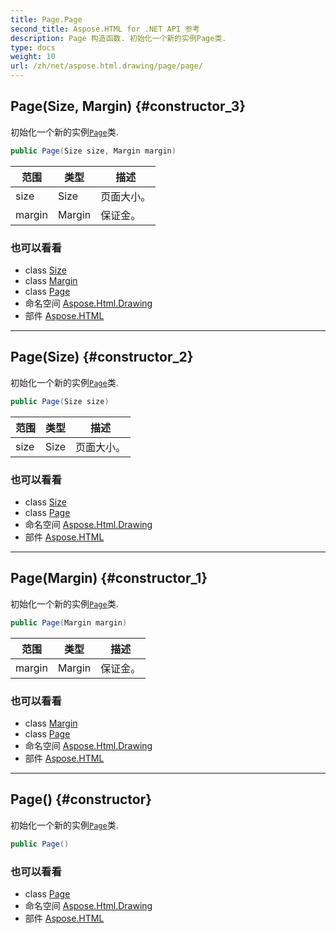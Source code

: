 ```yaml
---
title: Page.Page
second_title: Aspose.HTML for .NET API 参考
description: Page 构造函数. 初始化一个新的实例Page类.
type: docs
weight: 10
url: /zh/net/aspose.html.drawing/page/page/
---
```

## Page(Size, Margin) {#constructor_3}

初始化一个新的实例[`Page`](../)类.

```csharp
public Page(Size size, Margin margin)
```

| 范围 | 类型 | 描述 |
| --- | --- | --- |
| size | Size | 页面大小。 |
| margin | Margin | 保证金。 |

### 也可以看看

* class [Size](../../size/)
* class [Margin](../../margin/)
* class [Page](../)
* 命名空间 [Aspose.Html.Drawing](../../page/)
* 部件 [Aspose.HTML](../../../)

---

## Page(Size) {#constructor_2}

初始化一个新的实例[`Page`](../)类.

```csharp
public Page(Size size)
```

| 范围 | 类型 | 描述 |
| --- | --- | --- |
| size | Size | 页面大小。 |

### 也可以看看

* class [Size](../../size/)
* class [Page](../)
* 命名空间 [Aspose.Html.Drawing](../../page/)
* 部件 [Aspose.HTML](../../../)

---

## Page(Margin) {#constructor_1}

初始化一个新的实例[`Page`](../)类.

```csharp
public Page(Margin margin)
```

| 范围 | 类型 | 描述 |
| --- | --- | --- |
| margin | Margin | 保证金。 |

### 也可以看看

* class [Margin](../../margin/)
* class [Page](../)
* 命名空间 [Aspose.Html.Drawing](../../page/)
* 部件 [Aspose.HTML](../../../)

---

## Page() {#constructor}

初始化一个新的实例[`Page`](../)类.

```csharp
public Page()
```

### 也可以看看

* class [Page](../)
* 命名空间 [Aspose.Html.Drawing](../../page/)
* 部件 [Aspose.HTML](../../../)


